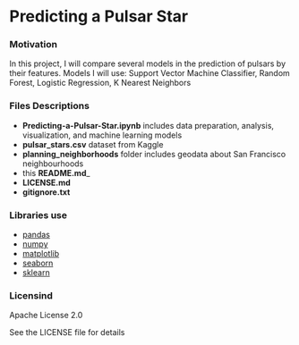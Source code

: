 # Predicting a Pulsar Star

### Motivation
In this project, I will compare several models in the prediction of pulsars by their features.
Models I will use: Support Vector Machine Classifier, Random Forest, Logistic Regression, K Nearest Neighbors


### Files Descriptions
* __Predicting-a-Pulsar-Star.ipynb__ includes data preparation, analysis, visualization, and machine learning models
* __pulsar_stars.csv__ dataset from Kaggle
* __planning_neighborhoods__ folder includes geodata about San Francisco neighbourhoods
* this __README.md___
* __LICENSE.md__
* __gitignore.txt__

### Libraries use
  * [pandas](https://github.com/pandas-dev/pandas)
  * [numpy](https://github.com/numpy/numpy)
  * [matplotlib](https://github.com/matplotlib/matplotlib)
  * [seaborn](https://github.com/mwaskom/seaborn)
  * [sklearn](https://github.com/scikit-learn/scikit-learn)

### Licensind
Apache License 2.0

See the LICENSE file for details
